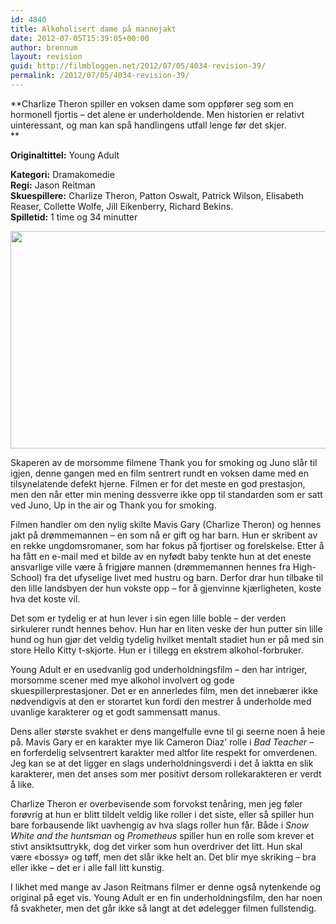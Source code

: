 ```yaml
---
id: 4840
title: Alkoholisert dame på mannejakt
date: 2012-07-05T15:39:05+00:00
author: brennum
layout: revision
guid: http://filmbloggen.net/2012/07/05/4034-revision-39/
permalink: /2012/07/05/4034-revision-39/
---
```

**Charlize Theron spiller en voksen dame som oppfører seg som en hormonell fjortis &#8211; det alene er underholdende. Men historien er relativt uinteressant, og man kan spå handlingens utfall lenge før det skjer.  
** 

**<!--more-->Originaltittel:** Young Adult

  
**Kategori:** Dramakomedie  
**Regi:** Jason Reitman  
**Skuespillere:** Charlize Theron, Patton Oswalt, Patrick Wilson, Elisabeth Reaser, Collette Wolfe, Jill Eikenberry, Richard Bekins.  
**Spilletid:** 1 time og 34 minutter

<a href="http://filmbloggen.net/2012/06/17/alkoholisert-dame-pa-mannejakt/young-adult-bilde-3/" rel="attachment wp-att-4129"><img class="alignnone size-large wp-image-4129" src="http://filmbloggen.net/wp-content/uploads//2012/06/Young-Adult-bilde-3-620x348.jpg" alt="" width="620" height="348" /></a>

Skaperen av de morsomme filmene Thank you for smoking og Juno slår til igjen, denne gangen med en film sentrert rundt en voksen dame med en tilsynelatende defekt hjerne. Filmen er for det meste en god prestasjon, men den når etter min mening dessverre ikke opp til standarden som er satt ved Juno, Up in the air og Thank you for smoking.

Filmen handler om den nylig skilte Mavis Gary (Charlize Theron) og hennes jakt på drømmemannen &#8211; en som nå er gift og har barn. Hun er skribent av en rekke ungdomsromaner, som har fokus på fjortiser og forelskelse. Etter å ha fått en e-mail med et bilde av en nyfødt baby tenkte hun at det eneste ansvarlige ville være å frigjøre mannen (drømmemannen hennes fra High-School) fra det ufyselige livet med hustru og barn. Derfor drar hun tilbake til den lille landsbyen der hun vokste opp &#8211; for å gjenvinne kjærligheten, koste hva det koste vil.

Det som er tydelig er at hun lever i sin egen lille boble &#8211; der verden sirkulerer rundt hennes behov. Hun har en liten veske der hun putter sin lille hund og hun gjør det veldig tydelig hvilket mentalt stadiet hun er på med sin store Hello Kitty t-skjorte. Hun er i tillegg en ekstrem alkohol-forbruker.

Young Adult er en usedvanlig god underholdningsfilm &#8211; den har intriger, morsomme scener med mye alkohol involvert og gode skuespillerprestasjoner. Det er en annerledes film, men det innebærer ikke nødvendigvis at den er storartet kun fordi den mestrer å underholde med uvanlige karakterer og et godt sammensatt manus.

Dens aller største svakhet er dens mangelfulle evne til gi seerne noen å heie på. Mavis Gary er en karakter mye lik Cameron Diaz&#8217; rolle i _Bad Teacher_ &#8211; en forferdelig selvsentrert karakter med altfor lite respekt for omverdenen. Jeg kan se at det ligger en slags underholdningsverdi i det å iaktta en slik karakterer, men det anses som mer positivt dersom rollekarakteren er verdt å like.

Charlize Theron er overbevisende som forvokst tenåring, men jeg føler forøvrig at hun er blitt tildelt veldig like roller i det siste, eller så spiller hun bare forbausende likt uavhengig av hva slags roller hun får. Både i _Snow White and the huntsman_ og _Prometheus_ spiller hun en rolle som krever et stivt ansiktsuttrykk, dog det virker som hun overdriver det litt. Hun skal være &laquo;bossy&raquo; og tøff, men det slår ikke helt an. Det blir mye skriking &#8211; bra eller ikke &#8211; det er i alle fall litt kunstig.

I likhet med mange av Jason Reitmans filmer er denne også nytenkende og original på eget vis. Young Adult er en fin underholdningsfilm, den har noen få svakheter, men det går ikke så langt at det ødelegger filmen fullstendig.

<div class="video-shortcode">
</div>